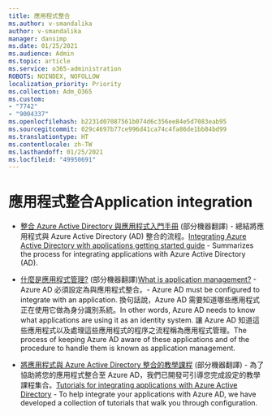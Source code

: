 ```yaml
---
title: 應用程式整合
ms.author: v-smandalika
author: v-smandalika
manager: dansimp
ms.date: 01/25/2021
ms.audience: Admin
ms.topic: article
ms.service: o365-administration
ROBOTS: NOINDEX, NOFOLLOW
localization_priority: Priority
ms.collection: Adm_O365
ms.custom:
- "7742"
- "9004337"
ms.openlocfilehash: b2231d07087561b074d6c356ee84e5d7083eab95
ms.sourcegitcommit: 029c4697b77ce996d41ca74c4fa86de1bb84bd99
ms.translationtype: HT
ms.contentlocale: zh-TW
ms.lasthandoff: 01/25/2021
ms.locfileid: "49950691"
---
```

# <a name="application--integration"></a><span data-ttu-id="8dcc2-102">應用程式整合</span><span class="sxs-lookup"><span data-stu-id="8dcc2-102">Application  integration</span></span>

- <span data-ttu-id="8dcc2-103">[整合 Azure Active Directory 與應用程式入門手冊](https://docs.microsoft.com/azure/active-directory/manage-apps/plan-an-application-integration) (部分機器翻譯)  - 總結將應用程式與 Azure Active Directory (AD) 整合的流程。</span><span class="sxs-lookup"><span data-stu-id="8dcc2-103">[Integrating Azure Active Directory with applications getting started guide](https://docs.microsoft.com/azure/active-directory/manage-apps/plan-an-application-integration)  - Summarizes the process for integrating applications with Azure Active Directory (AD).</span></span>

- <span data-ttu-id="8dcc2-104">[什麼是應用程式管理?](https://docs.microsoft.com/azure/active-directory/manage-apps/what-is-application-management) (部分機器翻譯)</span><span class="sxs-lookup"><span data-stu-id="8dcc2-104">[What is application management?](https://docs.microsoft.com/azure/active-directory/manage-apps/what-is-application-management)</span></span>  <span data-ttu-id="8dcc2-105">- Azure AD 必須設定為與應用程式整合。</span><span class="sxs-lookup"><span data-stu-id="8dcc2-105">- Azure AD must be configured to integrate with an application.</span></span> <span data-ttu-id="8dcc2-106">換句話說，Azure AD 需要知道哪些應用程式正在使用它做為身分識別系統。</span><span class="sxs-lookup"><span data-stu-id="8dcc2-106">In other words, Azure AD needs to know what applications are using it as an identity system.</span></span> <span data-ttu-id="8dcc2-107">讓 Azure AD 知道這些應用程式以及處理這些應用程式的程序之流程稱為應用程式管理。</span><span class="sxs-lookup"><span data-stu-id="8dcc2-107">The process of keeping Azure AD aware of these applications and of the procedure to handle them is known as application management.</span></span>

- <span data-ttu-id="8dcc2-108">[將應用程式與 Azure Active Directory 整合的教學課程](https://docs.microsoft.com/azure/active-directory/saas-apps/tutorial-list) (部分機器翻譯)  - 為了協助將您的應用程式整合至 Azure AD，我們已開發可引導您完成設定的教學課程集合。</span><span class="sxs-lookup"><span data-stu-id="8dcc2-108">[Tutorials for integrating applications with Azure Active Directory](https://docs.microsoft.com/azure/active-directory/saas-apps/tutorial-list)  - To help integrate your applications with Azure AD, we have developed a collection of tutorials that walk you through configuration.</span></span>

